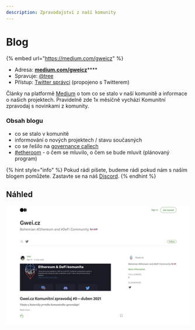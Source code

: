 ```yaml
---
description: Zpravodajství z naší komunity
---
```


# Blog

{% embed url="https://medium.com/gweicz" %}

* Adresa: [**medium.com/gweicz**](https://medium.com/gweicz)\*\*\*\*
* Spravuje: [@tree](https://forum.gwei.cz/u/tree)
* Přístup: [Twitter správci](twitter.md) \(propojeno s Twitterem\)

Články na platformě [Medium](https://medium.com/) o tom co se stalo v naší komunitě a informace o našich projektech. Pravidelně zde 1x měsíčně vychází Komunitní zpravodaj s novinkami z komunity.

### Obsah blogu

* co se stalo v komunitě
* informování o nových projektech / stavu současných
* co se řešilo na [governance callech](../governance-call/)
* [\#etheroom](../projekty/etheroom/) - o čem se mluvilo, o čem se bude mluvit \(plánovaný program\)

{% hint style="info" %}
Pokud rádi píšete, budeme rádi pokud nám s naším blogem pomůžete. Zastavte se na náš [Discord](discord.md).
{% endhint %}

## Náhled

![N&#xE1;&#x161; blog na platform&#x11B; Medium](../.gitbook/assets/medium-screen.png)

